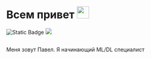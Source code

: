 # Всем привет <img src="https://github.com/blackcater/blackcater/raw/main/images/Hi.gif" height="32"/></h1>
![Static Badge](https://img.shields.io/badge/ML%2FDL-enjoyer-brightgreen) ![](https://komarev.com/ghpvc/?username=your-github-username) 
##
Меня зовут Павел. Я начинающий ML/DL специалист

